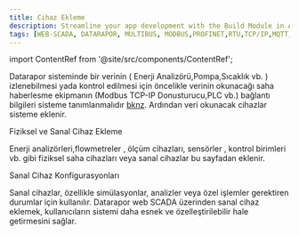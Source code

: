 ```yaml
---
title: Cihaz Ekleme
description: Streamline your app development with the Build Module in Appcircle, offering automated builds for iOS and Android platforms.
tags: [WEB-SCADA, DATARAPOR, MULTIBUS, MODBUS,PROFINET,RTU,TCP/IP,MQTT,BACNET,SCADA,VERI TOPLAMA]
---
```

import ContentRef from '@site/src/components/ContentRef';

Datarapor sisteminde bir verinin ( Enerji Analizörü,Pompa,Sıcaklık vb. ) izlenebilmesi yada kontrol edilmesi için öncelikle verinin okunacağı saha haberlesme ekipmanın (Modbus TCP-IP Donusturucu,PLC vb.) bağlantı bilgileri sisteme tanımlanmalıdır  [bknz](/docs/Configuration/devicesetting/ConnectionMap). Ardından veri okunacak cihazlar sisteme eklenir.
 
 
 
<ContentRef url="/docs/Konfigürasyon/devicesetting/adddevice/RealDevice">Fiziksel ve Sanal Cihaz Ekleme</ContentRef>
 
 Enerji analizörleri,flowmetreler , ölçüm cihazları, sensörler , kontrol birimleri  vb. gibi fiziksel saha cihazları veya sanal cihazlar bu sayfadan eklenir.
 

<ContentRef url="/docs/Konfigürasyon/devicesetting/adddevice/VirtualDevice">Sanal Cihaz Konfigurasyonları</ContentRef>

Sanal cihazlar, özellikle simülasyonlar, analizler veya özel işlemler gerektiren durumlar için kullanılır. Datarapor web SCADA üzerinden sanal cihaz eklemek, kullanıcıların sistemi daha esnek ve özelleştirilebilir hale getirmesini sağlar.



 

 








